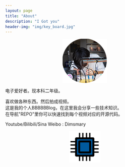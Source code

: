 ```yaml
---
layout: page
title: "About"
description: "I Got you"
header-img: "img/key_board.jpg"
---
```


<center>
    <p><img src="img/Zero.png" align="center"></p>
</center>

电子爱好者。现本科二年级。  
  
喜欢做各种东西。然后拍成视频。  
这是我的个人BBBBBBlog，在这里我会分享一些技术知识。  
在导航"REPO"里你可以快速找到每个视频对应的开源代码。  
  
 Youtube/Bilibili/Sina Weibo : Dimsmary
 <center>
    <p><img src="img/favicon.png" align="center" width="100"></p>
</center>
